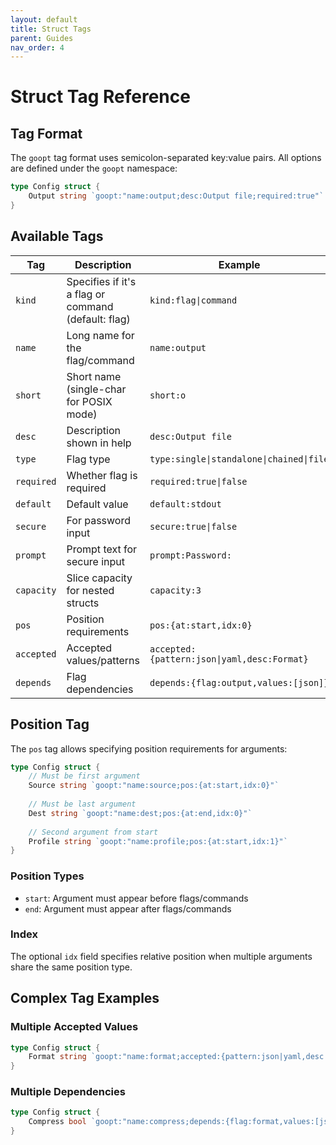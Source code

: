 ```yaml
---
layout: default
title: Struct Tags
parent: Guides
nav_order: 4
---
```


# Struct Tag Reference

## Tag Format

The `goopt` tag format uses semicolon-separated key:value pairs. All options are defined under the `goopt` namespace:

```go
type Config struct {
    Output string `goopt:"name:output;desc:Output file;required:true"`
}
```

## Available Tags

| Tag | Description | Example |
|-----|-------------|---------|
| `kind` | Specifies if it's a flag or command (default: flag) | `kind:flag\|command` |
| `name` | Long name for the flag/command | `name:output` |
| `short` | Short name (single-char for POSIX mode) | `short:o` |
| `desc` | Description shown in help | `desc:Output file` |
| `type` | Flag type | `type:single\|standalone\|chained\|file` |
| `required` | Whether flag is required | `required:true\|false` |
| `default` | Default value | `default:stdout` |
| `secure` | For password input | `secure:true\|false` |
| `prompt` | Prompt text for secure input | `prompt:Password:` |
| `capacity` | Slice capacity for nested structs | `capacity:3` |
| `pos` | Position requirements | `pos:{at:start,idx:0}` |
| `accepted` | Accepted values/patterns | `accepted:{pattern:json\|yaml,desc:Format}` |
| `depends` | Flag dependencies | `depends:{flag:output,values:[json]}` |

## Position Tag

The `pos` tag allows specifying position requirements for arguments:

```go
type Config struct {
    // Must be first argument
    Source string `goopt:"name:source;pos:{at:start,idx:0}"`
    
    // Must be last argument
    Dest string `goopt:"name:dest;pos:{at:end,idx:0}"`
    
    // Second argument from start
    Profile string `goopt:"name:profile;pos:{at:start,idx:1}"`
}
```

### Position Types
- `start`: Argument must appear before flags/commands
- `end`: Argument must appear after flags/commands

### Index
The optional `idx` field specifies relative position when multiple arguments share the same position type.

## Complex Tag Examples

### Multiple Accepted Values
```go
type Config struct {
    Format string `goopt:"name:format;accepted:{pattern:json|yaml,desc:Format},{pattern:text|binary,desc:Type}"`
}
```

### Multiple Dependencies
```go
type Config struct {
    Compress bool `goopt:"name:compress;depends:{flag:format,values:[json]},{flag:output,values:[file]}"`
}
```
